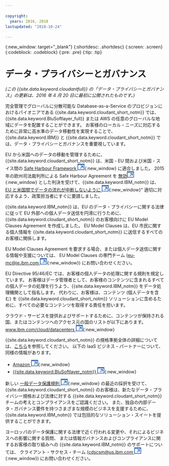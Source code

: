 ```yaml
---

copyright:
  years: 2016, 2018
lastupdated: "2018-10-24"

---
```


{:new_window: target="_blank"}
{:shortdesc: .shortdesc}
{:screen: .screen}
{:codeblock: .codeblock}
{:pre: .pre}
{:tip: .tip}

<!-- Acrolinx: 2017-05-10 -->

# データ・プライバシーとガバナンス

_(この {{site.data.keyword.cloudantfull}} の「データ・プライバシーとガバナンス」の更新は、2016 年 4 月 20 日に最初に公開されたものです。)_

完全管理でグローバルに分散可能な Database-as-a-Service のプロビジョンにおけるパイオニアである
{{site.data.keyword.cloudant_short_notm}} では、{{site.data.keyword.BluSoftlayer_full}} または AWS の任意のグローバルな地域にデータを配置することができます。
お客様のローカル・ニーズに対応するために非常に高水準のデータ移動性を実現することで、
{{site.data.keyword.IBM}} と {{site.data.keyword.cloudant_short_notm}} では、データ・プライバシーとガバナンスを重要視しています。

EU から米国へのデータの移動を管理するために、
{{site.data.keyword.cloudant_short_notm}} は、米国 - EU 間および米国 - スイス間の
[Safe Harbour Framework ![外部リンク・アイコン](../images/launch-glyph.svg "外部リンク・アイコン")](https://www.export.gov/safeharbor_eu){:new_window} に適合しました。
2015 年の欧州司法裁判所による Safe Harbour Agreement を
[無効![外部リンク・アイコン](../images/launch-glyph.svg "外部リンク・アイコン")](http://curia.europa.eu/juris/document/document.jsf?text=&docid=169195&pageIndex=0&doclang=en&mode=req&dir=&occ=first&part=1&cid=113326){:new_window}
とした判決を受けて、{{site.data.keyword.IBM_notm}} は、
[EU と米国間でデータの流れが中断しないように ![外部リンク・アイコン](../images/launch-glyph.svg "外部リンク・アイコン")](http://www.ibm.com/ibm/ibmgra/safe_harbor_10062015.html){:new_window}" 適切に対応するよう、政策担当者にすぐに要請しました。

{{site.data.keyword.IBM_notm}} は、EU のデータ・プライバシーに関する法律に従って EU 外部への個人データ送信を円滑に行うために、{{site.data.keyword.cloudant_short_notm}}
のお客様向けに EU Model Clauses Agreement を作成しました。
EU Model Clauses は、EU 市民に関する個人情報を {{site.data.keyword.cloudant_short_notm}} に送信するすべてのお客様に関係します。

EU Model Clauses Agreement を要求する場合、または個人データ送信に関する情報や支援については、
EU Model Clauses の専門チーム ([eu-mc@ie.ibm.com ![外部リンク・アイコン](../images/launch-glyph.svg "外部リンク・アイコン")](mailto:eu-mc@ie.ibm.com){:new_window}) にお問い合わせください。

EU Directive 95/46/EC では、お客様の個人データの処理に関する規則を規定しています。
お客様はデータ管理者として、お客様のコンテンツに含まれるすべての個人データの処理を行うよう、{{site.data.keyword.IBM_notm}} をデータ処理機関として指名します。
代わりに、お客様は、コンテンツ (個人データを含む) を {{site.data.keyword.cloudant_short_notm}} ソリューションに含めるために、すべての必要なコンテンツを取得する責任を担います。

クラウド・サービスを提供およびサポートするために、コンテンツが保持される国、またはコンテンツへのアクセス元の国のリストが以下にあります。
[www.ibm.com/cloud/datacenters ![外部リンク・アイコン](../images/launch-glyph.svg "外部リンク・アイコン")](http://www.ibm.com/cloud/datacenters){:new_window}

{{site.data.keyword.cloudant_short_notm}} の規格準拠全体の詳細については、[こちら](compliance.html)を参照してください。
以下の IaaS ビジネス・パートナーについて、同様の情報があります。

-   [Amazon ![外部リンク・アイコン](../images/launch-glyph.svg "外部リンク・アイコン")](https://aws.amazon.com/compliance/){:new_window}
-   [{{site.data.keyword.BluSoftlayer_notm}} ![外部リンク・アイコン](../images/launch-glyph.svg "外部リンク・アイコン")](http://www.softlayer.com/compliance){:new_window}

新しい
[一般データ保護規則 ![外部リンク・アイコン](../images/launch-glyph.svg "外部リンク・アイコン")](http://www.engadget.com/2016/04/14/eu-data-protection-rules/){:new_window}
の最近の採択を受けて、
{{site.data.keyword.cloudant_short_notm}} のお客様は、新たなデータ・プライバシー規格および法律に対する {{site.data.keyword.cloudant_short_notm}} チームの考えとコンプライアンスをご認識ください。
また、独自の内部データ・ガバナンス要件を持つさまざまな規模のビジネスを支援するために、{{site.data.keyword.IBM_notm}} では包括的なソリューション・スイートを提供することができます。

ヨーロッパのデータ保護に関する法律で近く行われる変更や、それによるビジネスへの影響に関する質問、
または情報ガバナンスおよびコンプライアンスに関するお客様の取り組みへの {{site.data.keyword.IBM_notm}} のサポートについては、
クライアント・サクセス・チーム
([cdscsm@us.ibm.com ![外部リンク・アイコン](../images/launch-glyph.svg "外部リンク・アイコン")](mailto:cdscsm@us.ibm.com){:new_window}) にお問い合わせください。 

